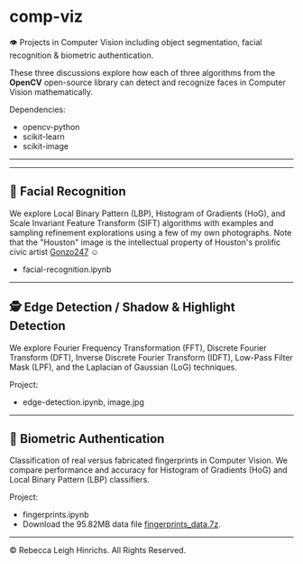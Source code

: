 # comp-viz
👁️ Projects in Computer Vision including object segmentation, facial recognition &amp; biometric authentication.  

These three discussions explore how each of three algorithms from the <b>OpenCV</b> open-source library can detect and recognize faces in Computer Vision mathematically.  

Dependencies:
- opencv-python
- scikit-learn
- scikit-image  

---  
---  

## 🥸 Facial Recognition  

We explore Local Binary Pattern (LBP), Histogram of Gradients (HoG), and Scale Invariant Feature Transform (SIFT) algorithms with examples and sampling refinement explorations using a few of my own photographs. Note that the "Houston" image is the intellectual property of Houston's prolific civic artist [Gonzo247](https://www.gonzo247.com/about-gonzo247) ☺
- facial-recognition.ipynb  

---  

## 🕵️ Edge Detection / Shadow & Highlight Detection

We explore Fourier Frequency Transformation (FFT), Discrete Fourier Transform (DFT), Inverse Discrete Fourier Transform (IDFT), Low-Pass Filter Mask (LPF), and the Laplacian of Gaussian (LoG) techniques.  

Project:
- edge-detection.ipynb, image.jpg

---  

## 🫆 Biometric Authentication

Classification of real versus fabricated fingerprints in Computer Vision. We compare performance and accuracy for Histogram of Gradients (HoG) and Local Binary Pattern (LBP) classifiers.  

Project:  
- fingerprints.ipynb
- Download the 95.82MB data file [fingerprints_data.7z](https://drive.google.com/file/d/13wy8HhImW4cofOGciLfFZ5rXiRBxyEOC/view?usp=drive_link).  

---  

© Rebecca Leigh Hinrichs. All Rights Reserved.
